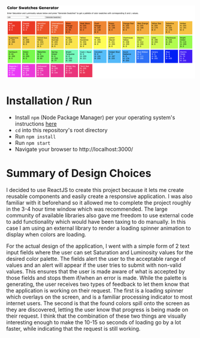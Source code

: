 ![readme](src/readme.png)


# Installation / Run
- Install `npm` (Node Package Manager) per your operating system's instructions [here](https://docs.npmjs.com/downloading-and-installing-node-js-and-npm#using-a-node-installer-to-install-nodejs-and-npm)
- `cd` into this repository's root directory
- Run `npm install`
- Run `npm start`
- Navigate your browser to http://localhost:3000/

# Summary of Design Choices

I decided to use ReactJS to create this project because it lets me create reusable components and easily create a responsive application. I was also familiar with it beforehand so it allowed me to complete the project roughly in the 3-4 hour time window which was recommended. The large community of available libraries also gave me freedom to use external code to add functionality which would have been taxing to do manually. In this case I am using an external library to render a loading spinner animation to display when colors are loading. 

For the actual design of the application, I went with a simple form of 2 text input fields where the user can set Saturation and Luminosity values for the desired color palette. The fields alert the user to the acceptable range of values and an alert will appear if the user tries to submit with non-valid values. This ensures that the user is made aware of what is accepted by those fields and stops them if/when an error is made. While the palette is generating, the user receives two types of feedback to let them know that the application is working on their request. The first is a loading spinner which overlays on the screen, and is a familiar processing indicator to most internet users. The second is that the found colors spill onto the screen as they are discovered, letting the user know that progress is being made on their request. I think that the combination of these two things are visually interesting enough to make the 10-15 so seconds of loading go by a lot faster, while indicating that the request is still working.